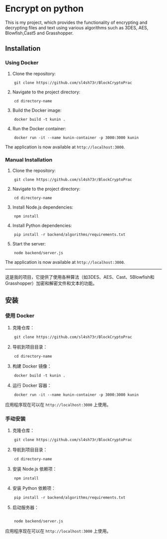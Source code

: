 # Encrypt on python 

This is my project, which provides the functionality of encrypting and decrypting files and text using various algorithms such as 3DES, AES, Blowfish,Cast5 and Grasshopper.

## Installation

### Using Docker

1. Clone the repository:

```
    git clone https://github.com/sl4sh73r/BlockCryptoPrac
```

2. Navigate to the project directory:

```
    cd directory-name
```

3. Build the Docker image:

```
    docker build -t kunin .
```

4. Run the Docker container:

```
    docker run -it --name kunin-container -p 3000:3000 kunin
```

The application is now available at `http://localhost:3000`.

### Manual Installation

1. Clone the repository:

```
    git clone https://github.com/sl4sh73r/BlockCryptoPrac
```

2. Navigate to the project directory:

```
    cd directory-name
```

3. Install Node.js dependencies:

```
    npm install
```

4. Install Python dependencies:

```
    pip install -r backend/algorithms/requirements.txt
```

5. Start the server:

```
    node backend/server.js
```

The application is now available at `http://localhost:3000`.

---


这是我的项目，它提供了使用各种算法（如3DES、AES、Cast、5Blowfish和Grasshopper）加密和解密文件和文本的功能。

## 安装

### 使用 Docker

1. 克隆仓库：

```
    git clone https://github.com/sl4sh73r/BlockCryptoPrac
```

2. 导航到项目目录：

```
    cd directory-name
```

3. 构建 Docker 镜像：

```
    docker build -t kunin .
```

4. 运行 Docker 容器：

```
    docker run -it --name kunin-container -p 3000:3000 kunin
```

应用程序现在可以在 `http://localhost:3000` 上使用。

### 手动安装

1. 克隆仓库：

```
    git clone https://github.com/sl4sh73r/BlockCryptoPrac
```

2. 导航到项目目录：

```
    cd directory-name
```

3. 安装 Node.js 依赖项：

```
    npm install
```

4. 安装 Python 依赖项：

```
    pip install -r backend/algorithms/requirements.txt
```

5. 启动服务器：
```

    node backend/server.js
```

应用程序现在可以在 `http://localhost:3000` 上使用。
